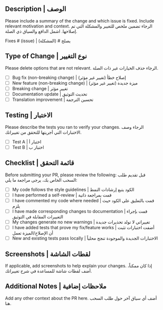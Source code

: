 ## Description | الوصف
Please include a summary of the change and which issue is fixed. Include relevant motivation and context.
الرجاء تضمين ملخص للتغيير والمشكلة التي تم إصلاحها. اشمل الدافع والسياق ذي الصلة.

Fixes # (issue) | يصلح # (المشكلة)

## Type of Change | نوع التغيير
Please delete options that are not relevant.
الرجاء حذف الخيارات غير ذات الصلة.

- [ ] Bug fix (non-breaking change) | إصلاح خطأ (تغيير غير مؤثر)
- [ ] New feature (non-breaking change) | ميزة جديدة (تغيير غير مؤثر)
- [ ] Breaking change | تغيير مؤثر
- [ ] Documentation update | تحديث التوثيق
- [ ] Translation improvement | تحسين الترجمة

## Testing | الاختبار
Please describe the tests you ran to verify your changes.
الرجاء وصف الاختبارات التي أجريتها للتحقق من تغييراتك.

- [ ] Test A | اختبار أ
- [ ] Test B | اختبار ب

## Checklist | قائمة التحقق
Before submitting your PR, please review the following:
قبل تقديم طلب السحب الخاص بك، يرجى مراجعة ما يلي:

- [ ] My code follows the style guidelines | الكود يتبع إرشادات النمط
- [ ] I have performed a self-review | قمت بمراجعة ذاتية
- [ ] I have commented my code where needed | قمت بالتعليق على الكود حيث يلزم
- [ ] I have made corresponding changes to documentation | قمت بإجراء التغييرات المقابلة في التوثيق
- [ ] My changes generate no new warnings | تغييراتي لا تولد تحذيرات جديدة
- [ ] I have added tests that prove my fix/feature works | أضفت اختبارات تثبت أن الإصلاح/الميزة تعمل
- [ ] New and existing tests pass locally | الاختبارات الجديدة والموجودة تنجح محلياً

## Screenshots | لقطات الشاشة
If applicable, add screenshots to help explain your changes.
إذا كان ممكناً، أضف لقطات شاشة للمساعدة في شرح تغييراتك.

## Additional Notes | ملاحظات إضافية
Add any other context about the PR here.
أضف أي سياق آخر حول طلب السحب هنا.
